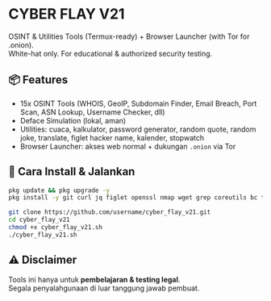 # CYBER FLAY V21

OSINT & Utilities Tools (Termux-ready) + Browser Launcher (with Tor for .onion).  
White-hat only. For educational & authorized security testing.

## 📦 Features
- 15x OSINT Tools (WHOIS, GeoIP, Subdomain Finder, Email Breach, Port Scan, ASN Lookup, Username Checker, dll)
- Deface Simulation (lokal, aman)
- Utilities: cuaca, kalkulator, password generator, random quote, random joke, translate, figlet hacker name, kalender, stopwatch
- Browser Launcher: akses web normal + dukungan `.onion` via Tor

## 🚀 Cara Install & Jalankan
```bash
pkg update && pkg upgrade -y
pkg install -y git curl jq figlet openssl nmap wget grep coreutils bc tor torsocks w3m

git clone https://github.com/username/cyber_flay_v21.git
cd cyber_flay_v21
chmod +x cyber_flay_v21.sh
./cyber_flay_v21.sh
```

## ⚠️ Disclaimer
Tools ini hanya untuk **pembelajaran & testing legal**.  
Segala penyalahgunaan di luar tanggung jawab pembuat.
